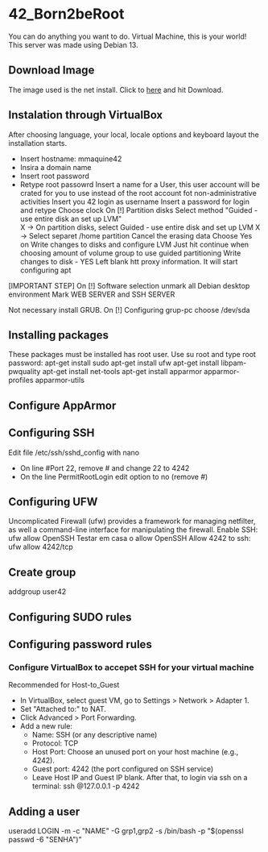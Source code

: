 # 42_Born2beRoot
You can do anything you want to do. Virtual Machine, this is your world!
This server was made using Debian 13.

## Download Image
The image used is the net install. Click to [here](https://www.debian.org/) and hit Download.

## Instalation through VirtualBox
After choosing language, your local, locale options and keyboard layout the installation starts.
- Insert hostname: mmaquine42
- Insira a domain name
- Insert root password
- Retype root passowrd
Insert a name for a User, this user account will be crated for you to use instead of the root account fot non-administrative activities
Insert you 42 login as username
Insert a password for login and retype
Choose clock
On [!] Partition disks
Select method "Guided - use entire disk an set up LVM"  
X -> On partition disks, select Guided - use entire disk and set up LVM
X -> Select separet /home partition
Cancel the erasing data
Choose Yes on Write changes to disks and configure LVM
Just hit continue when choosing amount of volume group to use guided partitioning
Write changes to disk - YES
Left blank htt proxy information. It will start configuring apt

[IMPORTANT STEP]
On [!] Software selection unmark all Debian desktop environment
Mark WEB SERVER and SSH SERVER

Not necessary install GRUB. On [!] Configuring grup-pc choose /dev/sda

## Installing packages
These packages must be installed has root user. Use su root and type root password:
apt-get install sudo
apt-get install ufw
apt-get install libpam-pwquality
apt-get install net-tools
apt-get install apparmor apparmor-profiles apparmor-utils

## Configure AppArmor

## Configuring SSH
Edit file /etc/ssh/sshd_config with nano
- On line #Port 22, remove # and change 22 to 4242
- On the line PermitRootLogin edit option to no (remove #)

## Configuring UFW
Uncomplicated Firewall (ufw) provides a framework for managing netfilter, as well a command-line interface for manipulating the firewall.
Enable SSH:
ufw allow OpenSSH
Testar em casa o allow OpenSSH
Allow 4242 to ssh:
ufw allow 4242/tcp

## Create group
addgroup user42

## Configuring SUDO rules

## Configuring password rules

### Configure VirtualBox to accepet SSH for your virtual machine
Recommended for Host-to_Guest
- In VirtualBox, select guest VM, go to Settings > Network > Adapter 1.
- Set "Attached to:" to NAT.
- Click Advanced > Port Forwarding.
- Add a new rule:
	- Name: SSH (or any descriptive name)
	- Protocol: TCP
	- Host Port: Choose an unused port on your host machine (e.g., 4242).
	- Guest port: 4242 (the port configured on SSH service)
	- Leave Host IP and Guest IP blank.
After that, to login via ssh on a terminal:
ssh <user>@127.0.0.1 -p 4242

## Adding a user
useradd LOGIN -m -c "NAME" -G grp1,grp2 -s /bin/bash -p "$(openssl passwd -6 "SENHA")"